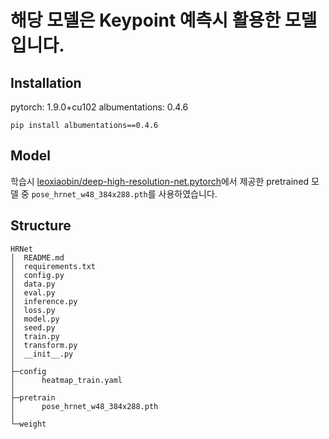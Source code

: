 # 해당 모델은 Keypoint 예측시 활용한 모델입니다.

## Installation
pytorch: 1.9.0+cu102
albumentations: 0.4.6
```
pip install albumentations==0.4.6
```
## Model
학습시 [leoxiaobin/deep-high-resolution-net.pytorch](https://github.com/leoxiaobin/deep-high-resolution-net.pytorch)에서 제공한 pretrained 모델 중 `pose_hrnet_w48_384x288.pth`를 사용하였습니다.

## Structure
```
HRNet
│  README.md
│  requirements.txt
│  config.py
│  data.py
│  eval.py
│  inference.py
│  loss.py
│  model.py
│  seed.py
│  train.py
│  transform.py
│  __init__.py
│
├─config
│      heatmap_train.yaml
│
├─pretrain
│      pose_hrnet_w48_384x288.pth
│      
└─weight
```